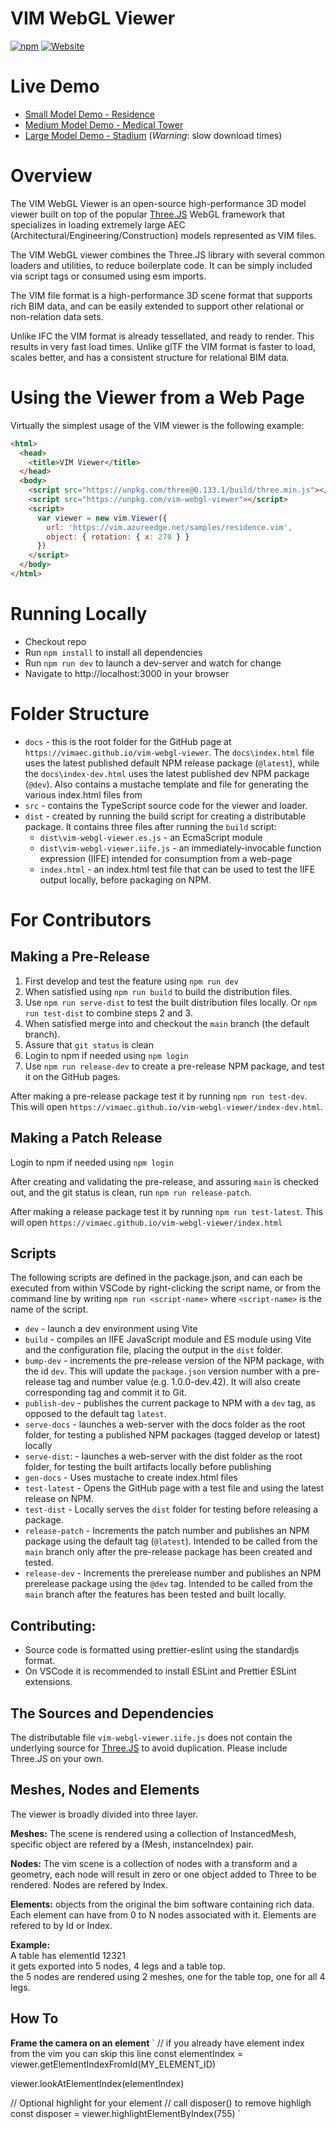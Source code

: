 # VIM WebGL Viewer

[![npm](https://img.shields.io/npm/v/vim-webgl-viewer)](https://npmjs.com/package/vim-webgl-viewer)
[![Website](https://img.shields.io/website?url=https%3A%2F%2Fvimaec.github.io%2Fvim-webgl-viewer)](https://vimaec.github.io/vim-webgl-viewer/)

# Live Demo

- [Small Model Demo - Residence](https://vimaec.github.io/vim-webgl-viewer)
- [Medium Model Demo - Medical Tower](https://vimaec.github.io/vim-webgl-viewer?model=https://vim.azureedge.net/samples/skanska.vim)
- [Large Model Demo - Stadium](https://vimaec.github.io/vim-webgl-viewer?model=https://vim.azureedge.net/samples/stadium.vim) (_Warning_: slow download times)

# Overview

The VIM WebGL Viewer is an open-source high-performance 3D model viewer built on top of the popular
[Three.JS](https://threejs.org) WebGL framework that specializes
in loading extremely large AEC (Architectural/Engineering/Construction)
models represented as VIM files.

The VIM WebGL viewer combines the Three.JS library with several common loaders and utilities, to reduce boilerplate code. It can be simply included via script tags or consumed using esm imports.

The VIM file format is a high-performance 3D scene format that supports rich BIM data, and can be easily extended to support
other relational or non-relation data sets.

Unlike IFC the VIM format is already tessellated, and ready to render. This results in very fast load times. Unlike glTF the VIM format is faster to load, scales better, and has a consistent structure for relational BIM data.

# Using the Viewer from a Web Page

Virtually the simplest usage of the VIM viewer is the following example:

```html
<html>
  <head>
    <title>VIM Viewer</title>
  </head>
  <body>
    <script src="https://unpkg.com/three@0.133.1/build/three.min.js"></script>
    <script src="https://unpkg.com/vim-webgl-viewer"></script>
    <script>
      var viewer = new vim.Viewer({
        url: 'https://vim.azureedge.net/samples/residence.vim',
        object: { rotation: { x: 270 } }
      })
    </script>
  </body>
</html>
```

# Running Locally

- Checkout repo
- Run `npm install` to install all dependencies
- Run `npm run dev` to launch a dev-server and watch for change
- Navigate to http://localhost:3000 in your browser

# Folder Structure

- `docs` - this is the root folder for the GitHub page at `https://vimaec.github.io/vim-webgl-viewer`. The `docs\index.html` file uses
  the latest published default NPM release package (`@latest`), while the `docs\index-dev.html` uses the latest published dev NPM package (`@dev`). Also contains a mustache template and file for generating the various index.html files from
- `src` - contains the TypeScript source code for the viewer and loader.
- `dist` - created by running the build script for creating a
  distributable package. It contains three files after running the `build` script:
  - `dist\vim-webgl-viewer.es.js` - an EcmaScript module
  - `dist\vim-webgl-viewer.iife.js` - an immediately-invocable function expression (IIFE) intended for consumption from a web-page
  - `index.html` - an index.html test file that can be used to test the IIFE output locally, before packaging on NPM.

# For Contributors

## Making a Pre-Release

1. First develop and test the feature using `npm run dev`
2. When satisfied using `npm run build` to build the distribution files.
3. Use `npm run serve-dist` to test the built distribution files locally. Or `npm run test-dist` to combine steps 2 and 3.
4. When satisfied merge into and checkout the `main` branch (the default branch).
5. Assure that `git status` is clean
6. Login to npm if needed using `npm login`
7. Use `npm run release-dev` to create a pre-release NPM package, and test it on the GitHub pages.

After making a pre-release package test it by running `npm run test-dev`. This will open `https://vimaec.github.io/vim-webgl-viewer/index-dev.html`.

## Making a Patch Release

Login to npm if needed using `npm login`

After creating and validating the pre-release, and assuring `main` is checked out, and the git status is clean, run `npm run release-patch`.

After making a release package test it by running `npm run test-latest`. This will open `https://vimaec.github.io/vim-webgl-viewer/index.html`

## Scripts

The following scripts are defined in the package.json, and can each be
executed from within VSCode by right-clicking the script name, or from the
command line by writing `npm run <script-name>` where `<script-name>` is the name of the script.

- `dev` - launch a dev environment using Vite
- `build` - compiles an IIFE JavaScript module and ES module using Vite and the configuration file, placing the output in the `dist` folder.
- `bump-dev` - increments the pre-release version of the NPM package, with the id `dev`. This will update the `package.json` version number with a pre-release tag and number value (e.g. 1.0.0-dev.42). It will also create corresponding tag and commit it to Git.
- `publish-dev` - publishes the current package to NPM with a `dev` tag, as opposed to the default tag `latest`.
- `serve-docs` - launches a web-server with the docs folder as the root folder, for testing a published NPM packages (tagged develop or latest) locally
- `serve-dist`: - launches a web-server with the dist folder as the root folder, for testing the built artifacts locally before publishing
- `gen-docs` - Uses mustache to create index.html files
- `test-latest` - Opens the GitHub page with a test file and using the latest release on NPM.
- `test-dist` - Locally serves the `dist` folder for testing before releasing a package.
- `release-patch` - Increments the patch number and publishes an NPM package using the default tag (`@latest`). Intended to be called from the `main` branch only after the pre-release package has been created and tested.
- `release-dev` - Increments the prerelease number and publishes an NPM prerelease package using the `@dev` tag. Intended to be called from the `main` branch after the features has been tested and built locally.

## Contributing:

- Source code is formatted using prettier-eslint using the standardjs format.
- On VSCode it is recommended to install ESLint and Prettier ESLint extensions.

## The Sources and Dependencies

The distributable file `vim-webgl-viewer.iife.js` does not contain the underlying source for [Three.JS](https://threejs.org) to avoid duplication. Please include Three.JS on your own.

## Meshes, Nodes and Elements

The viewer is broadly divided into three layer.

**Meshes:** The scene is rendered using a collection of InstancedMesh, specific object are refered by a (Mesh, instanceIndex) pair.

**Nodes:** The vim scene is a collection of nodes with a transform and a geometry, each node will result in zero or one object added to Three to be rendered. Nodes are refered by Index.

**Elements:** objects from the original the bim software containing rich data. Each element can have from 0 to N nodes associated with it. Elements are refered to by Id or Index.

**Example:**  
A table has elementId 12321  
it gets exported into 5 nodes, 4 legs and a table top.  
the 5 nodes are rendered using 2 meshes, one for the table top, one for all 4 legs.

## How To

**Frame the camera on an element**
`
// if you already have element index from the vim you can skip this line
const elementIndex = viewer.getElementIndexFromId(MY_ELEMENT_ID)

viewer.lookAtElementIndex(elementIndex)

// Optional highlight for your element
// call disposer() to remove highligh
const disposer = viewer.highlightElementByIndex(755)
` 
